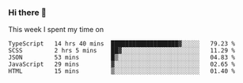 ### Hi there 👋

<!--
**qiruohan/qiruohan** is a ✨ _special_ ✨ repository because its `README.md` (this file) appears on your GitHub profile.

Here are some ideas to get you started:

- 🔭 I’m currently working on ...
- 🌱 I’m currently learning ...
- 👯 I’m looking to collaborate on ...
- 🤔 I’m looking for help with ...
- 💬 Ask me about ...
- 📫 How to reach me: ...
- 😄 Pronouns: ...
- ⚡ Fun fact: ...
-->

This week I spent my time on 
<!--START_SECTION:waka-->
```text
TypeScript   14 hrs 40 mins  ███████████████████▓░░░░░   79.23 % 
SCSS         2 hrs 5 mins    ██▓░░░░░░░░░░░░░░░░░░░░░░   11.29 % 
JSON         53 mins         █▒░░░░░░░░░░░░░░░░░░░░░░░   04.83 % 
JavaScript   29 mins         ▓░░░░░░░░░░░░░░░░░░░░░░░░   02.65 % 
HTML         15 mins         ▒░░░░░░░░░░░░░░░░░░░░░░░░   01.40 % 
```
<!--END_SECTION:waka-->
